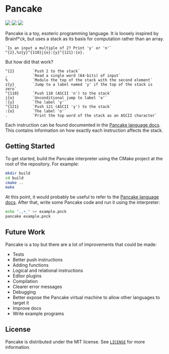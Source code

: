# Pancake

<div style="display: inline;">
<img src="https://img.shields.io/badge/version-0.3.0-blue"/>
<img src="https://img.shields.io/badge/license-MIT-brightgreen"/>
<a href="https://hub.docker.com/r/mattbolithosoftware/pancake-lang"><img src="https://img.shields.io/docker/v/mattbolithosoftware/pancake-lang?label=docker&sort=semver"/></a>
</div>

Pancake is a toy, esoteric programming language.
It is loosely inspired by Brainf*ck, but uses a stack as its basis for computation rather than an array.

```
`Is an input a multiple of 2? Print 'y' or 'n'`
^{2},%z{y}^{110}j{o}:{y}^{121}:{o}.
```

But how did that work?

```
^{2}        `Push 2 to the stack`
,           `Read a single word (64-bits) of input`
%           `Modulo the top of the stack with the second element`
z{y}        `Jump to a label named 'y' if the top of the stack is zero`
^{110}      `Push 110 (ASCII 'n') to the stack`
j{o}        `Unconditional jump to label 'o'`
:{y}        `The label 'y'`
^{121}      `Push 121 (ASCII 'y') to the stack`
:{o}        `The label 'o'`
.           `Print the top word of the stack as an ASCII character`
```

Each instruction can be found documented in the [Pancake language docs](./docs/Language.md).
This contains information on how exactly each instruction affects the stack.

## Getting Started
To get started, build the Pancake interpreter using the CMake project at the root of the repository.
For example:

```sh
mkdir build
cd build
cmake ..
make
```

At this point, it would probably be useful to refer to the [Pancake language docs](./docs/Language.md).
After that, write some Pancake code and run it using the interpreter:

```sh
echo ",,+_" >> example.pnck
pancake example.pnck
```

## Future Work
Pancake is a toy but there are a lot of improvements that could be made:
- Tests
- Better push instructions
- Adding functions
- Logical and relational instructions
- Editor plugins
- Compilation
- Clearer error messages
- Debugging
- Better expose the Pancake virtual machine to allow other languages to target it
- Improve docs
- Write example programs

## License
Pancake is distributed under the MIT license. See [`LICENSE`](./LICENSE) for more information.
